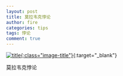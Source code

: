 ```yaml
---
layout: post
title: 莫拉韦克悖论
author: fire
categories: tips 
tags: 悖论
comment: true
---
```


[![title](https://image.sideproject.cn/titlex/titlex_147.jpg){:class="image-title"}](https://image.sideproject.cn/titlex/titlex_147.jpg){:target="_blank"}

莫拉韦克悖论